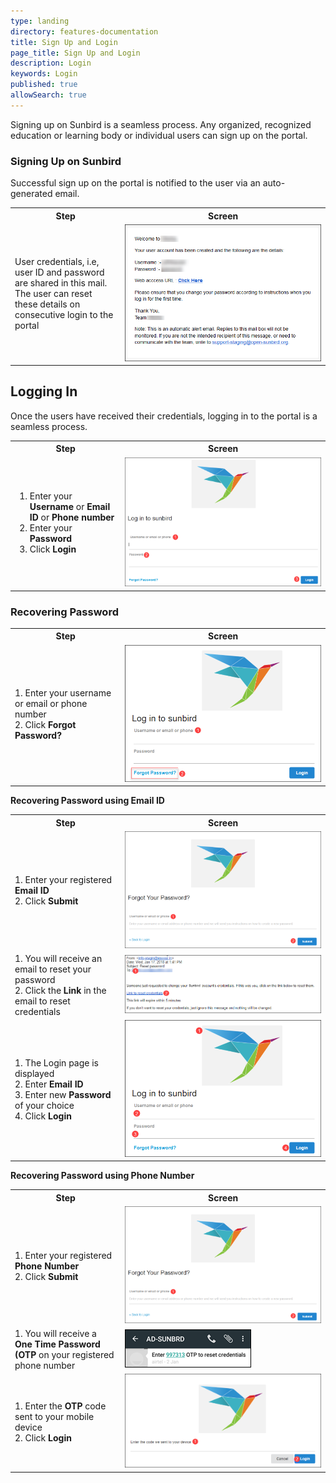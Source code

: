 ```yaml
---
type: landing
directory: features-documentation
title: Sign Up and Login
page_title: Sign Up and Login
description: Login
keywords: Login
published: true
allowSearch: true
---
```

Signing up on Sunbird is a seamless process. Any organized, recognized education or learning body or individual users can sign up on the portal.

### Signing Up on Sunbird 

Successful sign up on the portal is notified to the user via an auto-generated email.

<table>
	<tr>
		<th style="width:35%;">Step</th>
		<th style="width:65%;">Screen</th>
	</tr>
	<tr>
	<td>User credentials, i.e, user ID and password are shared in this mail. The user can reset these details on consecutive login to the portal</td> 
	<td><img src="images/welcomemessage.png"></td>
	</tr>
	</table>
	
## Logging In 

Once the users have received their credentials, logging in to the portal is a seamless process.

<table>
  <tr>
    <th style="width:35%;"><strong>Step</strong></th>
    <th style="width:65%;"><strong>Screen</strong></th>
  </tr>
  <tr>
   <td>
       <ol>
         <li>Enter your <b>Username</b> or <b>Email ID</b> or <b>Phone number</b></li>
	 <li>Enter your <b>Password</b></li>
         <li>Click <b>Login</b></li>
	</ol>
    </td>
	<td><img src="images/loginwithphone.png"></td>
    </tr>
</table>
    
### Recovering Password

<table>
  <tr>
    <th style="width:35%;">Step</th>
    <th style="width:65%;">Screen</th>
  </tr>
  <tr>
   <td>1. Enter your username or email or phone number <br>2. Click <b>Forgot Password?</b></td>
	<td><img src="images/forgotpassword.png"></td>
    </tr>
    </table>
    
**Recovering Password using Email ID**
    
  <table>
  <tr>
    <th style="width:35%;">Step</th>
    <th style="width:65%;">Screen</th>
  </tr>
  <tr>
    <td>1. Enter your registered <b>Email ID</b> <br>2. Click <b>Submit</b></td> 
    <td><img src="images/forgotpassword1.png"></td>
  </tr>
  <tr>
    <td>1. You will receive an email to reset your password <br>2. Click the <b>Link</b> in the email to reset credentials</td>
    <td><img src="images/emaillink.png"></td>
  </tr>
  <tr>
    <td>1. The Login page is displayed <br>2. Enter <b>Email ID</b> <br>3. Enter new <b>Password</b> of your choice <br>4. Click <b>Login</b></td>
    <td><img src="images/loginemail.png"></td>
  </tr>
  </table>
  
**Recovering Password using Phone Number**
    
  <table>
  <tr>
    <th style="width:35%;">Step</th>
    <th style="width:65%;">Screen</th>
  </tr>
  <tr>  
    <td>1. Enter your registered <strong>Phone Number</strong> <br>2. Click <strong>Submit</strong></td> 
    <td><img src="images/forgotpassword1.png"></td>
  </tr>
  <tr>
    <td>1. You will receive a <b>One Time Password (OTP</b> on your registered phone number</td>
    <td><img src="images/mobileotp.png"></td>
  </tr>
  <tr>
    <td>1. Enter the <b>OTP</b> code sent to your mobile device <br>2. Click <b>Login</b></td>
    <td><img src="images/otpcode.png"></td>
  </tr>
</table>
	  
	
